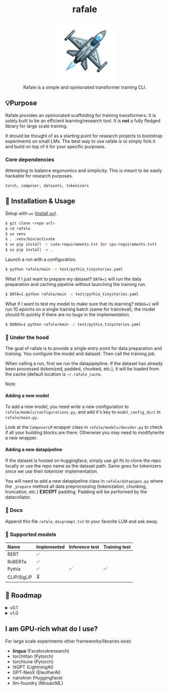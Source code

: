<div class="header" align="center">

# rafale

<div class="logo">
<p align="center">
<img src="./media/rafale-logo.png" alt="rafale-logo" width="200px" />
<br>
Rafale is a simple and opinionated transformer training CLI.
</p>
</div>

</div>

## 💡Purpose

Rafale provides an opinionated scaffolding for training transformers. It is solely built to be an efficient
learning/research tool. It is **not** a fully fledged library for large scale training.

It should be thought of as a starting point for research projects to bootstrap experiments on small LMs. The best way to
use rafale is to simply fork it and build on top of it for your specific purposes.

### Core dependencies

Attempting to balance ergonomics and simplicity. This is meant to be easily hackable for research purposes.

```
torch, composer, datasets, tokenizers
```

## 🚀 Installation & Usage

Setup with ```uv``` ([install uv](https://github.com/astral-sh/uv)).
```sh
$ git clone <repo url>
$ cd rafale
$ uv venv
$ . .venv/bin/activate
$ uv pip install -r cuda-requirements.txt (or cpu-requirements.txt)
$ uv pip install -e .
```

Launch a run with a configuration.

```sh
$ python rafale/main -c test/pythia_tinystories.yaml
```

What if I just want to prepare my dataset? ```DATA=1``` will run the data preparation and caching pipeline without
launching the training run.

```sh
$ DATA=1 python rafale/main -c test/pythia_tinystories.yaml
```

What if I want to test my model to make sure that its learning? ```DEBUG=1``` will run 10 epochs on a single training
batch (same for train/eval), the model should fit quickly if there are no bugs in the implementation.

```sh
$ DEBUG=1 python rafale/main -c test/pythia_tinystories.yaml
```


### 🔧 Under the hood

The goal of rafale is to provide a single entry point for data preparation and training. You configure the model and
dataset. Then call the training job.

When calling a run, first we run the datapipepline. If the dataset has already been processed (tokenized, padded,
chunked, etc.), it will be loaded from the cache (default location is ```~/.rafale_cache```.

> [!NOTE]
> #### Adding a new model
> To add a new model, you need write a new configuration to ```rafale/models/configurations.py```, and add it's key to
> ```model_config_dict``` in ```rafale/main.py```.
>
> Look at the ```ComposerLM``` wrapper class in ```rafale/models/decoder.py``` to check if all your building blocks are
> there. Otherwise you may need to modify/write a new wrapper.
>
> #### Adding a new datapipeline
>
> If the dataset is hosted on huggingface, simply use git lfs to clone the repo locally or use the repo name as the
> dataset path. Same goes for tokenizers since we use their tokenizer implementation.
>
> You will need to add a new datapipeline class in ```rafale/datapipes.py``` where the ```_prepare``` method all data
> preprocessing (tokenization, chunking, truncation, etc.) **EXCEPT** padding. Padding will be performed by the datacollator.

### 📕 Docs

Append this file ```rafale_docprompt.txt``` to your favorite LLM and ask away.

### 🦾 Supported models


| Name        | Implemented | Inference test | Training test |
|:------------|:------------|:---------------|:--------------|
| BERT        | ✅          |                |               |
| RoBERTa     | ✅          |                |               |
| Pythia      | ✅          | ✅             | ✅           |
| CLIP/SigLIP | ⏳          |                |               |


## 🔮 Roadmap

<details>
  <summary>v0.1</summary>


### v0.1 - initial release
- [x] single entrypoint CLI
- [ ] simple deploy/build
  - [x] CPU macos build - Ok, uv run works with this
  - [ ] SLURM compute-canada - TBD
  - [x] local linux machine - for now uv for venv + requirements.txt
    - NOTE: because uv still does not fully play well with pytorch recommend semi-manual setup*
- [ ] load weights from safetensors and include it in the config (BERT/RoBERTa and Pythia)
  - [x] pythia
  - [ ] BERT/RoBERTa (need to move from HF to safetensors)
    - [ ] MLM
    - [ ] Classification
- [x] Pythia KV-cache implementation
- [x] greedy generation
- [ ] clean up test suite
- [ ] datapipes for CLM and MLM
  - local dataloader for now
  - [x] CLM tinystories
  - [ ] MLM tinystories
  - [ ] Imdb classification
- [ ] ```tests``` for pythia and bert models on tinystories
- [x] ```main.py``` handles both training and evaluation (together or separately)
- [ ]  *lm-eval-harness* integration guide:  https://github.com/EleutherAI/lm-evaluation-harness/blob/main/docs/interface.md#external-library-usage
- [ ] Mosaic Composer/Trainer
  + [x] fp16
  + [x] gradient clipping
  + [x] gradient accumulation (automatically handled by composer)
  + [x] building blocks are nn.Modules, specific models are ComposerModel classes with methods to load safetensor weights
    automatically (keep in a single separate file for each model)
  + [x] set DEBUG=1 for 1 batch sanity check before launching a run

Datapipelines
1. [x] tokenize
2. [x] concat and split w/ block size (pad w/ collator)
3. [x] save to disk {source}_{tokname}_bs{int}_len{int}
4. [x] data_collator: *next* pad (if desired), label shift right and return torch tensor # HF: does this in the model...
5. [x] test with model training
6. [ ] tiny stories but for MLM also
</details>

<details>
  <summary>v1.0</summary>

### path to v1.0
cleanup and additional features
+ [ ] move the testing in the notebook to a debug file in the modeling folder
+ [ ] optimizations : flash attn2, xformers layer_norm (triton) or RMSNorm, xformers fused_linear_layer
+ [ ] try out schedulefree, SOAP, and other optimizers
+ [ ] **layerwise decay** for fine-tuning (https://kozodoi.me/blog/20220329/discriminative-lr)
+ [ ] multimodality CLIP
+ [ ] integration with lm-eval-harness

</details>

## I am GPU-rich what do I use?

For large scale experiments other frameworks/libraries exist:
- **lingua** (Facebookresearch)
- torchtitan (Pytorch)
- torchtune (Pytorch)
- litGPT (LightningAI)
- GPT-NeoX (EleutherAI)
- nanotron (Huggingface)
- llm-foundry (MosaicML)
